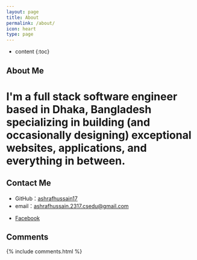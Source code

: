 ```yaml
---
layout: page
title: About
permalink: /about/
icon: heart
type: page
---
```


* content
{:toc}

## About Me

# I'm a full stack software engineer based in Dhaka, Bangladesh specializing in building (and occasionally designing) exceptional websites, applications, and everything in between.
<!-- <iframe src="https://githubbadge.appspot.com/gaohaoyang?s=1" style="border: 0;height: 142px;width: 200px;overflow: hidden;" frameBorder="0"></iframe> -->

## Contact Me
* GitHub：[ashrafhussain17](https://github.com/ashrafhussain17)
* email：ashrafhussain.2317.csedu@gmail.com
<!-- * [Weibo](http://weibo.com/3115521wh) -->
<!-- * [知乎](https://www.zhihu.com/people/gaohaoyang) -->
* [Facebook](https://www.facebook.com/chagolermatha)
<!-- * [豆瓣](https://www.douban.com/people/42525035/)
* [豆瓣音乐人-浩阳的小站](https://site.douban.com/haoyangaiyinyue/) -->

<!-- ## 友情链接

[羡辙杂俎](http://zhangwenli.com/blog) \| [Anotherhome](https://www.anotherhome.net) \| [Reverland](http://reverland.org/) \| [ZhiLi](http://lizhipower.github.io/) \| [Simmer](http://simmer-jun.github.io/) \| [awthink](http://awthink.net/) \| [Aralic](http://aralic.github.io/) \| [zchen9](http://www.chen9.info/) \| [wuhuaji](http://wuhuaji.me/) \| [lisheng](http://www.lishengcn.cn/) \| [薛彬XueBin](http://axuebin.com/blog/) \| [TBOOX](http://www.tboox.org/cn/) \|  [Ling](http://linglinyp.com/) -->

## Comments

{% include comments.html %}
